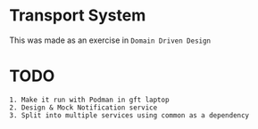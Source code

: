 # Transport System
This was made as an exercise in `Domain Driven Design`

# TODO
    1. Make it run with Podman in gft laptop
    2. Design & Mock Notification service   
    3. Split into multiple services using common as a dependency 